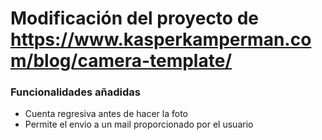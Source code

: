 # Modificación del proyecto de https://www.kasperkamperman.com/blog/camera-template/

### Funcionalidades añadidas

- Cuenta regresiva antes de hacer la foto
- Permite el envio a un mail proporcionado por el usuario
